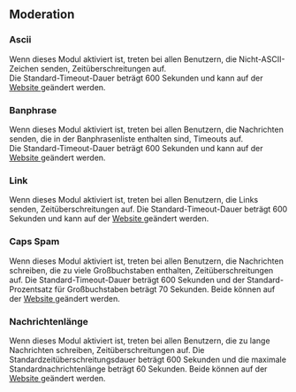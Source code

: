 ## Moderation

### Ascii

Wenn dieses Modul aktiviert ist, treten bei allen Benutzern, die Nicht-ASCII-Zeichen senden, Zeitüberschreitungen auf. <br>
Die Standard-Timeout-Dauer beträgt 600 Sekunden und kann auf der <a href="https://alphabot.wtf"> Website </a> geändert werden.

### Banphrase

Wenn dieses Modul aktiviert ist, treten bei allen Benutzern, die Nachrichten senden, die in der Banphrasenliste enthalten sind, Timeouts auf. <br>
Die Standard-Timeout-Dauer beträgt 600 Sekunden und kann auf der <a href="https://alphabot.wtf"> Website </a> geändert werden.

### Link

Wenn dieses Modul aktiviert ist, treten bei allen Benutzern, die Links senden, Zeitüberschreitungen auf. Die Standard-Timeout-Dauer beträgt 600 Sekunden und kann auf der <a href="https://alphabot.wtf"> Website </a> geändert werden.

### Caps Spam

Wenn dieses Modul aktiviert ist, treten bei allen Benutzern, die Nachrichten schreiben, die zu viele Großbuchstaben enthalten, Zeitüberschreitungen auf. Die Standard-Timeout-Dauer beträgt 600 Sekunden und der Standard-Prozentsatz für Großbuchstaben beträgt 70 Sekunden. Beide können auf der <a href="https://alphabot.wtf"> Website </a> geändert werden.

### Nachrichtenlänge

Wenn dieses Modul aktiviert ist, treten bei allen Benutzern, die zu lange Nachrichten schreiben, Zeitüberschreitungen auf. Die Standardzeitüberschreitungsdauer beträgt 600 Sekunden und die maximale Standardnachrichtenlänge beträgt 60 Sekunden. Beide können auf der <a href="https://alphabot.wtf"> Website </a> geändert werden.